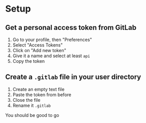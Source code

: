 # Setup
## Get a personal access token from GitLab
1. Go to your profile, then "Preferences"
2. Select "Access Tokens"
3. Click on "Add new token"
4. Give it a name and select at least `api`
5. Copy the token

## Create a `.gitlab` file in your user directory
1. Create an empty text file
2. Paste the token from before
3. Close the file
4. Rename it `.gitlab`

You should be good to go
